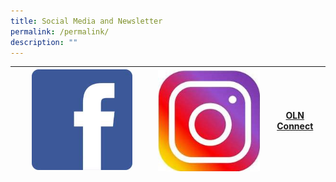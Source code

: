 ```yaml
---
title: Social Media and Newsletter
permalink: /permalink/
description: ""
---
```

|<a href="https://www.facebook.com/chijoln.official/" target="_blank"><img align="bottom" style="width: 75%;" src="/images/fb.jpg"></a> | <a href="https://www.instagram.com/chijoln.official/" target="_blank"><img align="middle" src="/images/insta.jpg"></a>|<a href="/information-for-parents/communications/oln-connect/" target="_blank" align="centre">OLN Connect</a> |
| -------- | -------- | -------- |